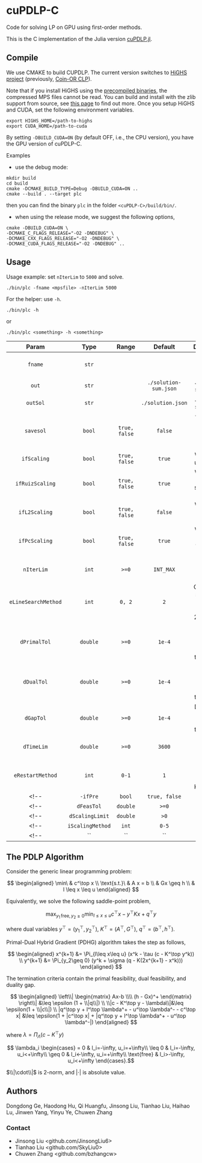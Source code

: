 # cuPDLP-C

Code for solving LP on GPU using first-order methods.

This is the C implementation of the Julia version [cuPDLP.jl](https://github.com/jinwen-yang/cuPDLP.jl).

## Compile
<!-- We use CMAKE to build CUPDLP. The current version is built on the [Coin-OR CLP project](https://github.com/coin-or/Clp). Please install the dependencies therein. -->

We use CMAKE to build CUPDLP. The current version switches to [HiGHS project](https://highs.dev) (previously, [Coin-OR CLP](https://github.com/coin-or/Clp)).

Note that if you install HiGHS using the [precompiled binaries](https://github.com/JuliaBinaryWrappers/HiGHS_jll.jl/releases), the compressed MPS files cannot be read.
You can build and install with the zlib support from source, see [this page](https://ergo-code.github.io/HiGHS/dev/interfaces/cpp/link/) to find out more.
Once you setup HiGHS and CUDA, set the following environment variables.

```shell
export HIGHS_HOME=/path-to-highs
export CUDA_HOME=/path-to-cuda
```

By setting `-DBUILD_CUDA=ON` (by default OFF, i.e., the CPU version), you have the GPU version of cuPDLP-C.

Examples

- use the debug mode:

```shell
mkdir build
cd build
cmake -DCMAKE_BUILD_TYPE=Debug -DBUILD_CUDA=ON ..
cmake --build . --target plc
```

then you can find the binary `plc` in the folder `<cuPDLP-C>/build/bin/`.

- when using the release mode, we suggest the following options,

```
cmake -DBUILD_CUDA=ON \
-DCMAKE_C_FLAGS_RELEASE="-O2 -DNDEBUG" \
-DCMAKE_CXX_FLAGS_RELEASE="-O2 -DNDEBUG" \
-DCMAKE_CUDA_FLAGS_RELEASE="-O2 -DNDEBUG" ..
```  

## Usage

Usage example: set `nIterLim` to `5000` and solve.

```shell
./bin/plc -fname <mpsfile> -nIterLim 5000
```

For the helper: use `-h`.
```shell
./bin/plc -h
```
or
```shell
./bin/plc <something> -h <something>
```

| Param | Type | Range | Default | Description |
|:---:|:---:|:---:|:---:|:---:|
|`fname`|`str`|` `|` `|`.mps` file of the LP instance|
|`out`|`str`|` `|`./solution-sum.json`|`.json` file to save result|
|`outSol`|`str`|` `|`./solution.json`|`.json` file to save result|
|`savesol`|`bool`|`true, false`|`false`|whether to write solution to `.json` output|
|`ifScaling`|`bool`|`true, false`|`true`|Whether to use scaling|
|`ifRuizScaling`|`bool`|`true, false`|`true`|Whether to use Ruiz scaling (10 times)|
|`ifL2Scaling`|`bool`|`true, false`|`false`|Whether to use L2 scaling|
|`ifPcScaling`|`bool`|`true, false`|`true`|Whether to use Pock-Chambolle scaling|
|`nIterLim`|`int`|`>=0`|`INT_MAX`|Maximum iteration number|
|`eLineSearchMethod`|`int`|`0, 2`|`2`|Choose line search: 0-fixed, ~~1-Malitsky~~, 2-Adaptive|
|`dPrimalTol`|`double`|`>=0`|`1e-4`|Primal feasibility tolerance for termination|
|`dDualTol`|`double`|`>=0`|`1e-4`|Dual feasibility tolerance for termination|
|`dGapTol`|`double`|`>=0`|`1e-4`|Duality gap tolerance for termination|
|`dTimeLim`|`double`|`>=0`|`3600`|Time limit (in seconds)|
|`eRestartMethod`|`int`|`0-1`|`1`|Choose restart: 0-none, 1-KKTversion|
<!-- |`-ifPre`|`bool`|`true, false`|`false`|Whether to use HiGHS presolver (and thus postsolver)| -->
<!-- |`dFeasTol`|`double`|`>=0`|`1e-8`|Not used yet, maybe infeasibility tolerance| -->
<!-- |`dScalingLimit`|`double`|`>0`|`1`|Maybe to control scaling magnitude| -->
<!-- |`iScalingMethod`|`int`|`0-5`|`0`|Which scaling to use: 0-Column, 1-Row, 2-Col&Row, 3-Ruiz, 4-Col&Row&Obj, 5-Ruiz| -->
<!-- |``|``|``|``|| -->

## The PDLP Algorithm

Consider the generic linear programming problem:

$$
\begin{aligned}
\min\ & c^\top x \\
\text{s.t.}\ & A x = b \\
& Gx \geq h \\
& l \leq x \leq u
\end{aligned}
$$

Equivalently, we solve the following saddle-point problem,

$$
\max_{y_1\,\text{free}, y_2\geq 0}\min_{l\leq x\leq u}c^\top x - y^\top Kx + q^\top y
$$

where dual variables $y^\top=(y_1^\top, y_2^\top)$, $K^\top = (A^\top, G^\top)$, $q^\top=(b^\top, h^\top)$.

Primal-Dual Hybrid Gradient (PDHG) algorithm takes the step as follows,

$$
\begin{aligned}
x^{k+1} &= \Pi_{l\leq x\leq u} (x^k - \tau (c - K^\top y^k)) \\
y^{k+1} &= \Pi_{y_2\geq 0} (y^k + \sigma (q - K(2x^{k+1} - x^k)))
\end{aligned}
$$

The termination criteria contain the primal feasibility, dual feasibility, and duality gap.

$$
\begin{aligned}
\left\\| \begin{matrix} Ax-b \\\\ (h - Gx)^+ \end{matrix} \right\\| &\leq \epsilon (1 + \\|q\\|) \\
\\|c - K^\top y - \lambda\\|&\leq \epsilon(1 + \\|c\\|) \\
|q^\top y + l^\top \lambda^+ - u^\top \lambda^- - c^\top x| &\leq \epsilon(1 + |c^\top x| + |q^\top y + l^\top \lambda^+ - u^\top \lambda^-|)
\end{aligned}
$$

where $\lambda = \Pi_\Lambda(c - K^\top y)$

$$
\lambda_i \begin{cases} = 0 & l_i=-\infty, u_i=+\infty\\
\leq 0 & l_i=-\infty, u_i<+\infty\\
\geq 0 & l_i<-\infty, u_i=+\infty\\
\text{free} & l_i>-\infty, u_i<+\infty  \end{cases}.$$

$\\|\cdot\\|$ is 2-norm, and $|\cdot|$ is absolute value.

## Authors

Dongdong Ge, Haodong Hu, Qi Huangfu, Jinsong Liu, Tianhao Liu, Haihao Lu, Jinwen Yang, Yinyu Ye, Chuwen Zhang

### Contact
- Jinsong Liu  <github.com/JinsongLiu6>
- Tianhao Liu  <github.com/SkyLiu0>
- Chuwen Zhang <github.com/bzhangcw>
